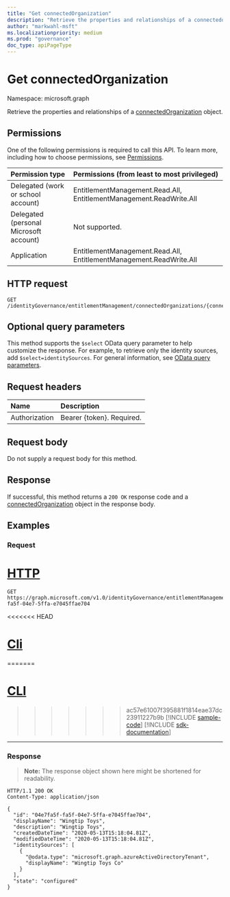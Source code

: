 ```yaml
---
title: "Get connectedOrganization"
description: "Retrieve the properties and relationships of a connectedorganization object."
author: "markwahl-msft"
ms.localizationpriority: medium
ms.prod: "governance"
doc_type: apiPageType
---
```

# Get connectedOrganization

Namespace: microsoft.graph


Retrieve the properties and relationships of a [connectedOrganization](../resources/connectedorganization.md) object.

## Permissions

One of the following permissions is required to call this API. To learn more, including how to choose permissions, see [Permissions](/graph/permissions-reference).

|Permission type|Permissions (from least to most privileged)|
|:---|:---|
| Delegated (work or school account)     | EntitlementManagement.Read.All, EntitlementManagement.ReadWrite.All |
| Delegated (personal Microsoft account) | Not supported. |
| Application                            | EntitlementManagement.Read.All, EntitlementManagement.ReadWrite.All |

## HTTP request

<!-- {
  "blockType": "ignored"
}
-->
``` http
GET /identityGovernance/entitlementManagement/connectedOrganizations/{connectedOrganizationId}
```

## Optional query parameters

This method supports the `$select` OData query parameter to help customize the response. For example, to retrieve only the identity sources, add `$select=identitySources`. For general information, see [OData query parameters](/graph/query-parameters).

## Request headers

|Name|Description|
|:---|:---|
|Authorization|Bearer {token}. Required.|

## Request body
Do not supply a request body for this method.

## Response

If successful, this method returns a `200 OK` response code and a [connectedOrganization](../resources/connectedorganization.md) object in the response body.

## Examples

### Request

# [HTTP](#tab/http)
<!-- {
  "blockType": "request",
  "name": "get_connectedorganization"
}
-->
``` http
GET https://graph.microsoft.com/v1.0/identityGovernance/entitlementManagement/connectedOrganizations/04e7fa5f-fa5f-04e7-5ffa-e7045ffae704
```

<<<<<<< HEAD
# [Cli](#tab/cli)
=======
# [CLI](#tab/cli)
>>>>>>> ac57e61007f395881f1814eae37dc23911227b9b
[!INCLUDE [sample-code](../includes/snippets/cli/get-connectedorganization-cli-snippets.md)]
[!INCLUDE [sdk-documentation](../includes/snippets/snippets-sdk-documentation-link.md)]

---

### Response
>**Note:** The response object shown here might be shortened for readability.
<!-- {
  "blockType": "response",
  "truncated": true,
  "@odata.type": "microsoft.graph.connectedOrganization"
}
-->
``` http
HTTP/1.1 200 OK
Content-Type: application/json

{
  "id": "04e7fa5f-fa5f-04e7-5ffa-e7045ffae704",
  "displayName": "Wingtip Toys",
  "description": "Wingtip Toys",
  "createdDateTime": "2020-05-13T15:18:04.81Z",
  "modifiedDateTime": "2020-05-13T15:18:04.81Z",
  "identitySources": [
    {
      "@odata.type": "microsoft.graph.azureActiveDirectoryTenant",
      "displayName": "Wingtip Toys Co"
    }
  ],
  "state": "configured"
}
```



